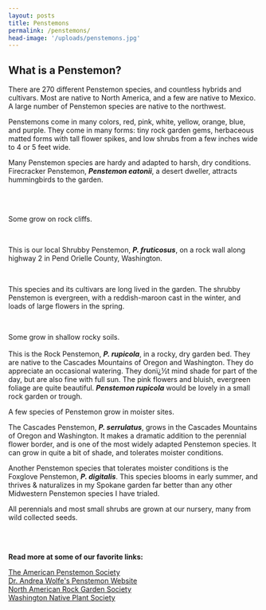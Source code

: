 ```yaml
---
layout: posts
title: Penstemons
permalink: /penstemons/
head-image: '/uploads/penstemons.jpg'
---
```

<h2>What is a Penstemon?</h2>
<p>There are 270 different Penstemon species, and countless hybrids and cultivars.  Most are native to North America, and a few are native to Mexico.  A large number of Penstemon species are native to the northwest.</p>
<p>Penstemons come in many colors, red, pink, white, yellow, orange, blue, and purple.  They come in many forms: tiny rock garden gems, herbaceous matted forms with tall flower spikes, and low shrubs from a few inches wide to 4 or 5 feet wide.</p>

<p>Many Penstemon species are hardy and adapted to harsh, dry conditions. Firecracker Penstemon, <strong><em>Penstemon eatonii</em></strong>, a desert dweller, attracts hummingbirds to the garden.</p>   

<br /><br />

<p>Some grow on rock cliffs.</p><br />

<p>This is our local Shrubby Penstemon, <strong><em>P. fruticosus</em></strong>, on a rock wall along highway 2 in Pend Orielle County, Washington.</p><br />

<p>This species and its cultivars are long lived in the garden.   The shrubby Penstemon is evergreen, with a reddish-maroon cast in the winter, and loads of large flowers in the spring.</p><br />

<p>Some grow in shallow rocky soils.
<br><br>
This is the Rock Penstemon, <em><strong>P. rupicola</em></strong>, in a rocky, dry garden bed.  They are native to the Cascades Mountains of Oregon and Washington.  They do appreciate an occasional watering.  They donï¿½t mind shade for part of the day, but are also fine with full sun.  The pink flowers and bluish, evergreen foliage are quite beautiful.
<em><strong>Penstemon rupicola</strong></em> would be lovely in a small rock garden or trough.</p>
<p>A few species of Penstemon grow in moister sites.</p>  
<p>The Cascades Penstemon, <em><strong>P. serrulatus</em></strong>, grows in the Cascades Mountains of Oregon and Washington. It makes a dramatic addition to the perennial flower border, and is one of the most widely adapted Penstemon species.  It can grow in quite a bit of shade, and tolerates moister conditions. </p>
<p>Another Penstemon species that tolerates moister conditions is the Foxglove Penstemon, <strong><em>P. digitalis</em></strong>.  This species blooms in early summer, and thrives & naturalizes in my Spokane garden far better than any other Midwestern Penstemon species I have trialed.</p>

<p>All perennials and most small shrubs are grown at our nursery, many from wild collected seeds.</p>
<br><br>
<p><strong>Read more at some of our favorite links:</strong></p>
<p><a href="http://www.apsdev.org" alt="The American Penstemon Society">The American Penstemon Society</a><br/>
<a href="http://www.biosci.ohio-state.edu/~awolfe/Penstemon/Penstemon.html" alt="Dr. Andrea Wolfe's Penstemon Website">Dr. Andrea Wolfe's Penstemon Website</a><br />
<a href="http://www.nargs.org/" alt="North American Rock Garden Society">North American Rock Garden Society</a><br />
<a href="http://www.wnps.org/" alt="Washington Native Plant Society">Washington Native Plant Society</a></p>